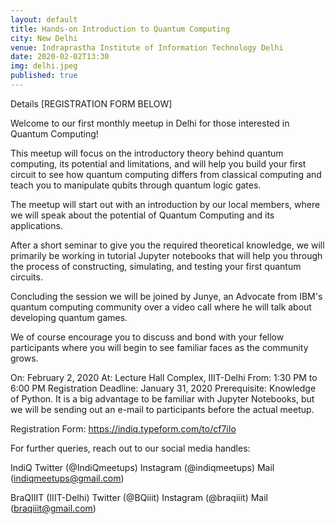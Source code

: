 ```yaml
---
layout: default
title: Hands-on Introduction to Quantum Computing
city: New Delhi
venue: Indraprastha Institute of Information Technology Delhi
date: 2020-02-02T13:30
img: delhi.jpeg
published: true
---
```


Details
[REGISTRATION FORM BELOW]

Welcome to our first monthly meetup in Delhi for those interested in Quantum Computing!

This meetup will focus on the introductory theory behind quantum computing, its potential and limitations, and will help you build your first circuit to see how quantum computing differs from classical computing and teach you to manipulate qubits through quantum logic gates.

The meetup will start out with an introduction by our local members, where we will speak about the potential of Quantum Computing and its applications.

After a short seminar to give you the required theoretical knowledge, we will primarily be working in tutorial Jupyter notebooks that will help you through the process of constructing, simulating, and testing your first quantum circuits.

Concluding the session we will be joined by Junye, an Advocate from IBM's quantum computing community over a video call where he will talk about developing quantum games.

We of course encourage you to discuss and bond with your fellow participants where you will begin to see familiar faces as the community grows.

On: February 2, 2020
At: Lecture Hall Complex, IIIT-Delhi
From: 1:30 PM to 6:00 PM
Registration Deadline: January 31, 2020
Prerequisite: Knowledge of Python. It is a big advantage to be familiar with Jupyter Notebooks, but we will be sending out an e-mail to participants before the actual meetup.

Registration Form: https://indiq.typeform.com/to/cf7iIo

For further queries, reach out to our social media handles:

IndiQ
Twitter (@IndiQmeetups)
Instagram (@indiqmeetups)
Mail (indiqmeetups@gmail.com)

BraQIIIT (IIIT-Delhi)
Twitter (@BQiiit)
Instagram (@braqiiit)
Mail (braqiiit@gmail.com)